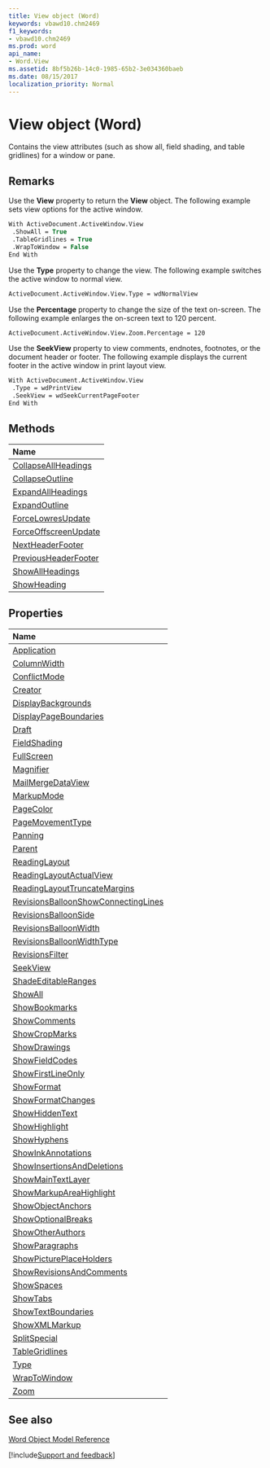 ```yaml
---
title: View object (Word)
keywords: vbawd10.chm2469
f1_keywords:
- vbawd10.chm2469
ms.prod: word
api_name:
- Word.View
ms.assetid: 8bf5b26b-14c0-1985-65b2-3e034360baeb
ms.date: 08/15/2017
localization_priority: Normal
---
```



# View object (Word)

Contains the view attributes (such as show all, field shading, and table gridlines) for a window or pane.


## Remarks

Use the  **View** property to return the **View** object. The following example sets view options for the active window.


```vb
With ActiveDocument.ActiveWindow.View 
 .ShowAll = True 
 .TableGridlines = True 
 .WrapToWindow = False 
End With
```

Use the  **Type** property to change the view. The following example switches the active window to normal view.




```vb
ActiveDocument.ActiveWindow.View.Type = wdNormalView
```

Use the  **Percentage** property to change the size of the text on-screen. The following example enlarges the on-screen text to 120 percent.




```vb
ActiveDocument.ActiveWindow.View.Zoom.Percentage = 120
```

Use the  **SeekView** property to view comments, endnotes, footnotes, or the document header or footer. The following example displays the current footer in the active window in print layout view.




```vb
With ActiveDocument.ActiveWindow.View 
 .Type = wdPrintView 
 .SeekView = wdSeekCurrentPageFooter 
End With
```


## Methods



|Name|
|:-----|
|[CollapseAllHeadings](Word.view.collapseallheadings.md)|
|[CollapseOutline](Word.View.CollapseOutline.md)|
|[ExpandAllHeadings](Word.view.expandallheadings.md)|
|[ExpandOutline](Word.View.ExpandOutline.md)|
|[ForceLowresUpdate](overview/Word.md)|
|[ForceOffscreenUpdate](overview/Word.md)|
|[NextHeaderFooter](Word.View.NextHeaderFooter.md)|
|[PreviousHeaderFooter](Word.View.PreviousHeaderFooter.md)|
|[ShowAllHeadings](Word.View.ShowAllHeadings.md)|
|[ShowHeading](Word.View.ShowHeading.md)|

## Properties



|Name|
|:-----|
|[Application](Word.View.Application.md)|
|[ColumnWidth](Word.view.columnwidth.md)|
|[ConflictMode](Word.View.ConflictMode.md)|
|[Creator](Word.View.Creator.md)|
|[DisplayBackgrounds](Word.View.DisplayBackgrounds.md)|
|[DisplayPageBoundaries](Word.View.DisplayPageBoundaries.md)|
|[Draft](Word.View.Draft.md)|
|[FieldShading](Word.View.FieldShading.md)|
|[FullScreen](Word.View.FullScreen.md)|
|[Magnifier](Word.View.Magnifier.md)|
|[MailMergeDataView](Word.View.MailMergeDataView.md)|
|[MarkupMode](Word.View.MarkupMode.md)|
|[PageColor](Word.view.pagecolor.md)|
|[PageMovementType](Word.View.PageMovementType.md)|
|[Panning](Word.View.Panning.md)|
|[Parent](Word.View.Parent.md)|
|[ReadingLayout](Word.View.ReadingLayout.md)|
|[ReadingLayoutActualView](Word.View.ReadingLayoutActualView.md)|
|[ReadingLayoutTruncateMargins](Word.View.ReadingLayoutTruncateMargins.md)|
|[RevisionsBalloonShowConnectingLines](Word.View.RevisionsBalloonShowConnectingLines.md)|
|[RevisionsBalloonSide](Word.View.RevisionsBalloonSide.md)|
|[RevisionsBalloonWidth](Word.View.RevisionsBalloonWidth.md)|
|[RevisionsBalloonWidthType](Word.View.RevisionsBalloonWidthType.md)|
|[RevisionsFilter](Word.view.revisionsfilter.md)|
|[SeekView](Word.View.SeekView.md)|
|[ShadeEditableRanges](Word.View.ShadeEditableRanges.md)|
|[ShowAll](Word.View.ShowAll.md)|
|[ShowBookmarks](Word.View.ShowBookmarks.md)|
|[ShowComments](Word.View.ShowComments.md)|
|[ShowCropMarks](Word.View.ShowCropMarks.md)|
|[ShowDrawings](Word.View.ShowDrawings.md)|
|[ShowFieldCodes](Word.View.ShowFieldCodes.md)|
|[ShowFirstLineOnly](Word.View.ShowFirstLineOnly.md)|
|[ShowFormat](Word.View.ShowFormat.md)|
|[ShowFormatChanges](Word.View.ShowFormatChanges.md)|
|[ShowHiddenText](Word.View.ShowHiddenText.md)|
|[ShowHighlight](Word.View.ShowHighlight.md)|
|[ShowHyphens](Word.View.ShowHyphens.md)|
|[ShowInkAnnotations](Word.View.ShowInkAnnotations.md)|
|[ShowInsertionsAndDeletions](Word.View.ShowInsertionsAndDeletions.md)|
|[ShowMainTextLayer](Word.View.ShowMainTextLayer.md)|
|[ShowMarkupAreaHighlight](Word.View.ShowMarkupAreaHighlight.md)|
|[ShowObjectAnchors](Word.View.ShowObjectAnchors.md)|
|[ShowOptionalBreaks](Word.View.ShowOptionalBreaks.md)|
|[ShowOtherAuthors](Word.View.ShowOtherAuthors.md)|
|[ShowParagraphs](Word.View.ShowParagraphs.md)|
|[ShowPicturePlaceHolders](Word.View.ShowPicturePlaceHolders.md)|
|[ShowRevisionsAndComments](Word.View.ShowRevisionsAndComments.md)|
|[ShowSpaces](Word.View.ShowSpaces.md)|
|[ShowTabs](Word.View.ShowTabs.md)|
|[ShowTextBoundaries](Word.View.ShowTextBoundaries.md)|
|[ShowXMLMarkup](Word.View.ShowXMLMarkup.md)|
|[SplitSpecial](Word.View.SplitSpecial.md)|
|[TableGridlines](Word.View.TableGridlines.md)|
|[Type](Word.View.Type.md)|
|[WrapToWindow](Word.View.WrapToWindow.md)|
|[Zoom](Word.View.Zoom.md)|

## See also


[Word Object Model Reference](overview/Word/object-model.md)

[!include[Support and feedback](~/includes/feedback-boilerplate.md)]